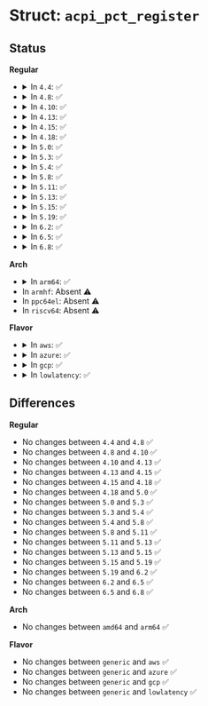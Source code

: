 # Struct: <code>acpi_pct_register</code>

## Status
<b>Regular</b>
<ul>
<li>
<details>
<summary>In <code>4.4</code>: ✅</summary>

```c
struct acpi_pct_register {
    u8 descriptor;
    u16 length;
    u8 space_id;
    u8 bit_width;
    u8 bit_offset;
    u8 reserved;
    u64 address;
};
```
</details>
</li>
<li>
<details>
<summary>In <code>4.8</code>: ✅</summary>

```c
struct acpi_pct_register {
    u8 descriptor;
    u16 length;
    u8 space_id;
    u8 bit_width;
    u8 bit_offset;
    u8 reserved;
    u64 address;
};
```
</details>
</li>
<li>
<details>
<summary>In <code>4.10</code>: ✅</summary>

```c
struct acpi_pct_register {
    u8 descriptor;
    u16 length;
    u8 space_id;
    u8 bit_width;
    u8 bit_offset;
    u8 reserved;
    u64 address;
};
```
</details>
</li>
<li>
<details>
<summary>In <code>4.13</code>: ✅</summary>

```c
struct acpi_pct_register {
    u8 descriptor;
    u16 length;
    u8 space_id;
    u8 bit_width;
    u8 bit_offset;
    u8 reserved;
    u64 address;
};
```
</details>
</li>
<li>
<details>
<summary>In <code>4.15</code>: ✅</summary>

```c
struct acpi_pct_register {
    u8 descriptor;
    u16 length;
    u8 space_id;
    u8 bit_width;
    u8 bit_offset;
    u8 reserved;
    u64 address;
};
```
</details>
</li>
<li>
<details>
<summary>In <code>4.18</code>: ✅</summary>

```c
struct acpi_pct_register {
    u8 descriptor;
    u16 length;
    u8 space_id;
    u8 bit_width;
    u8 bit_offset;
    u8 reserved;
    u64 address;
};
```
</details>
</li>
<li>
<details>
<summary>In <code>5.0</code>: ✅</summary>

```c
struct acpi_pct_register {
    u8 descriptor;
    u16 length;
    u8 space_id;
    u8 bit_width;
    u8 bit_offset;
    u8 reserved;
    u64 address;
};
```
</details>
</li>
<li>
<details>
<summary>In <code>5.3</code>: ✅</summary>

```c
struct acpi_pct_register {
    u8 descriptor;
    u16 length;
    u8 space_id;
    u8 bit_width;
    u8 bit_offset;
    u8 reserved;
    u64 address;
};
```
</details>
</li>
<li>
<details>
<summary>In <code>5.4</code>: ✅</summary>

```c
struct acpi_pct_register {
    u8 descriptor;
    u16 length;
    u8 space_id;
    u8 bit_width;
    u8 bit_offset;
    u8 reserved;
    u64 address;
};
```
</details>
</li>
<li>
<details>
<summary>In <code>5.8</code>: ✅</summary>

```c
struct acpi_pct_register {
    u8 descriptor;
    u16 length;
    u8 space_id;
    u8 bit_width;
    u8 bit_offset;
    u8 reserved;
    u64 address;
};
```
</details>
</li>
<li>
<details>
<summary>In <code>5.11</code>: ✅</summary>

```c
struct acpi_pct_register {
    u8 descriptor;
    u16 length;
    u8 space_id;
    u8 bit_width;
    u8 bit_offset;
    u8 reserved;
    u64 address;
};
```
</details>
</li>
<li>
<details>
<summary>In <code>5.13</code>: ✅</summary>

```c
struct acpi_pct_register {
    u8 descriptor;
    u16 length;
    u8 space_id;
    u8 bit_width;
    u8 bit_offset;
    u8 reserved;
    u64 address;
};
```
</details>
</li>
<li>
<details>
<summary>In <code>5.15</code>: ✅</summary>

```c
struct acpi_pct_register {
    u8 descriptor;
    u16 length;
    u8 space_id;
    u8 bit_width;
    u8 bit_offset;
    u8 reserved;
    u64 address;
};
```
</details>
</li>
<li>
<details>
<summary>In <code>5.19</code>: ✅</summary>

```c
struct acpi_pct_register {
    u8 descriptor;
    u16 length;
    u8 space_id;
    u8 bit_width;
    u8 bit_offset;
    u8 reserved;
    u64 address;
};
```
</details>
</li>
<li>
<details>
<summary>In <code>6.2</code>: ✅</summary>

```c
struct acpi_pct_register {
    u8 descriptor;
    u16 length;
    u8 space_id;
    u8 bit_width;
    u8 bit_offset;
    u8 reserved;
    u64 address;
};
```
</details>
</li>
<li>
<details>
<summary>In <code>6.5</code>: ✅</summary>

```c
struct acpi_pct_register {
    u8 descriptor;
    u16 length;
    u8 space_id;
    u8 bit_width;
    u8 bit_offset;
    u8 reserved;
    u64 address;
};
```
</details>
</li>
<li>
<details>
<summary>In <code>6.8</code>: ✅</summary>

```c
struct acpi_pct_register {
    u8 descriptor;
    u16 length;
    u8 space_id;
    u8 bit_width;
    u8 bit_offset;
    u8 reserved;
    u64 address;
};
```
</details>
</li>
</ul>
<b>Arch</b>
<ul>
<li>
<details>
<summary>In <code>arm64</code>: ✅</summary>

```c
struct acpi_pct_register {
    u8 descriptor;
    u16 length;
    u8 space_id;
    u8 bit_width;
    u8 bit_offset;
    u8 reserved;
    u64 address;
};
```
</details>
</li>
<li>
In <code>armhf</code>: Absent ⚠️
</li>
<li>
In <code>ppc64el</code>: Absent ⚠️
</li>
<li>
In <code>riscv64</code>: Absent ⚠️
</li>
</ul>
<b>Flavor</b>
<ul>
<li>
<details>
<summary>In <code>aws</code>: ✅</summary>

```c
struct acpi_pct_register {
    u8 descriptor;
    u16 length;
    u8 space_id;
    u8 bit_width;
    u8 bit_offset;
    u8 reserved;
    u64 address;
};
```
</details>
</li>
<li>
<details>
<summary>In <code>azure</code>: ✅</summary>

```c
struct acpi_pct_register {
    u8 descriptor;
    u16 length;
    u8 space_id;
    u8 bit_width;
    u8 bit_offset;
    u8 reserved;
    u64 address;
};
```
</details>
</li>
<li>
<details>
<summary>In <code>gcp</code>: ✅</summary>

```c
struct acpi_pct_register {
    u8 descriptor;
    u16 length;
    u8 space_id;
    u8 bit_width;
    u8 bit_offset;
    u8 reserved;
    u64 address;
};
```
</details>
</li>
<li>
<details>
<summary>In <code>lowlatency</code>: ✅</summary>

```c
struct acpi_pct_register {
    u8 descriptor;
    u16 length;
    u8 space_id;
    u8 bit_width;
    u8 bit_offset;
    u8 reserved;
    u64 address;
};
```
</details>
</li>
</ul>

## Differences
<b>Regular</b>
<ul>
<li>
No changes between <code>4.4</code> and <code>4.8</code> ✅
</li>
<li>
No changes between <code>4.8</code> and <code>4.10</code> ✅
</li>
<li>
No changes between <code>4.10</code> and <code>4.13</code> ✅
</li>
<li>
No changes between <code>4.13</code> and <code>4.15</code> ✅
</li>
<li>
No changes between <code>4.15</code> and <code>4.18</code> ✅
</li>
<li>
No changes between <code>4.18</code> and <code>5.0</code> ✅
</li>
<li>
No changes between <code>5.0</code> and <code>5.3</code> ✅
</li>
<li>
No changes between <code>5.3</code> and <code>5.4</code> ✅
</li>
<li>
No changes between <code>5.4</code> and <code>5.8</code> ✅
</li>
<li>
No changes between <code>5.8</code> and <code>5.11</code> ✅
</li>
<li>
No changes between <code>5.11</code> and <code>5.13</code> ✅
</li>
<li>
No changes between <code>5.13</code> and <code>5.15</code> ✅
</li>
<li>
No changes between <code>5.15</code> and <code>5.19</code> ✅
</li>
<li>
No changes between <code>5.19</code> and <code>6.2</code> ✅
</li>
<li>
No changes between <code>6.2</code> and <code>6.5</code> ✅
</li>
<li>
No changes between <code>6.5</code> and <code>6.8</code> ✅
</li>
</ul>
<b>Arch</b>
<ul>
<li>
No changes between <code>amd64</code> and <code>arm64</code> ✅
</li>
</ul>
<b>Flavor</b>
<ul>
<li>
No changes between <code>generic</code> and <code>aws</code> ✅
</li>
<li>
No changes between <code>generic</code> and <code>azure</code> ✅
</li>
<li>
No changes between <code>generic</code> and <code>gcp</code> ✅
</li>
<li>
No changes between <code>generic</code> and <code>lowlatency</code> ✅
</li>
</ul>
